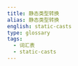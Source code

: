```yaml
---
title: 静态类型转换
alias: 静态类型转换
english: static-casts
type: glossary
tags:
  - 词汇表
  - static-casts
---
```

